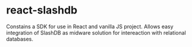# react-slashdb
Constains a SDK for use in React and vanilla JS project. Allows easy integration of SlashDB as midware solution for intereaction with relational databases.
